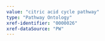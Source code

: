 ```yaml
---
value: "citric acid cycle pathway"
type: "Pathway Ontology"
xref-identifier: "0000026"
xref-dataSource: "PW"
---
```

